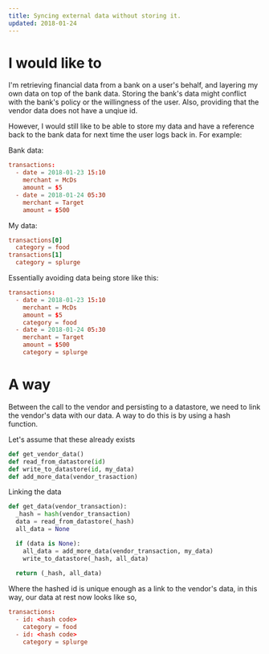 ```yaml
---
title: Syncing external data without storing it.
updated: 2018-01-24
---
```


# I would like to
I'm retrieving financial data from a bank on a user's behalf,
and layering my own data on top of the bank data. Storing the bank's 
data might conflict with the bank's policy or the willingness of the user.
Also, providing that the vendor data does not have a unqiue id.

However, I would still like to be able to store my data 
and have a reference back to the bank data for next time
the user logs back in. For example:


Bank data:
```conf
transactions:
  - date = 2018-01-23 15:10
    merchant = McDs
    amount = $5
  - date = 2018-01-24 05:30
    merchant = Target
    amount = $500
```

My data:
```conf
transactions[0]
  category = food
transactions[1]
  category = splurge
```

Essentially avoiding data being store like this:
```conf
transactions:
  - date = 2018-01-23 15:10
    merchant = McDs
    amount = $5
    category = food
  - date = 2018-01-24 05:30
    merchant = Target
    amount = $500
    category = splurge
```

# A way

Between the call to the vendor and persisting to a datastore,
we need to link the vendor's data with our data. A way to
do this is by using a hash function.

Let's assume that these already exists
```python
def get_vendor_data()
def read_from_datastore(id)
def write_to_datastore(id, my_data)
def add_more_data(vendor_trasaction)
```

Linking the data
```python
def get_data(vendor_transaction):
  _hash = hash(vendor_transaction)
  data = read_from_datastore(_hash)
  all_data = None

  if (data is None):
    all_data = add_more_data(vendor_transaction, my_data)
    write_to_datastore(_hash, all_data)
  
  return (_hash, all_data)
```

Where the hashed id is unique enough as a link to the vendor's data,
in this way, our data at rest now looks like so,
```conf
transactions:
  - id: <hash code>
    category = food
  - id: <hash code>
    category = splurge
```